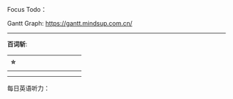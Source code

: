 Focus Todo：

Gantt Graph: https://gantt.mindsup.com.cn/

------

**百词斩**:

| :star: |      |      |      |      |      |      |      |      |      |
| :----: | ---- | ---- | ---- | ---- | ---- | ---- | ---- | ---- | ---- |
|        |      |      |      |      |      |      |      |      |      |
|        |      |      |      |      |      |      |      |      |      |

每日英语听力：